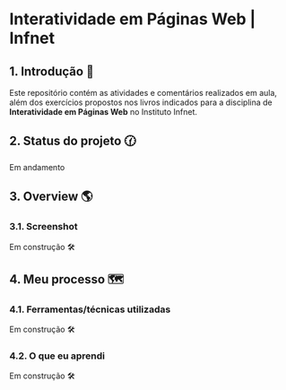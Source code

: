 #  Interatividade em Páginas Web | Infnet

## 1. Introdução 📝

Este repositório contém as atividades e comentários realizados em aula, além dos exercícios propostos nos livros indicados para a disciplina de **Interatividade em Páginas Web** no Instituto Infnet.
<br>

## 2. Status do projeto 🕜

Em andamento
<br>

## 3. Overview 🌎

### 3.1. Screenshot

Em construção 🛠️

## 4. Meu processo 🗺️

### 4.1. Ferramentas/técnicas utilizadas

Em construção 🛠️

### 4.2. O que eu aprendi

Em construção 🛠️
